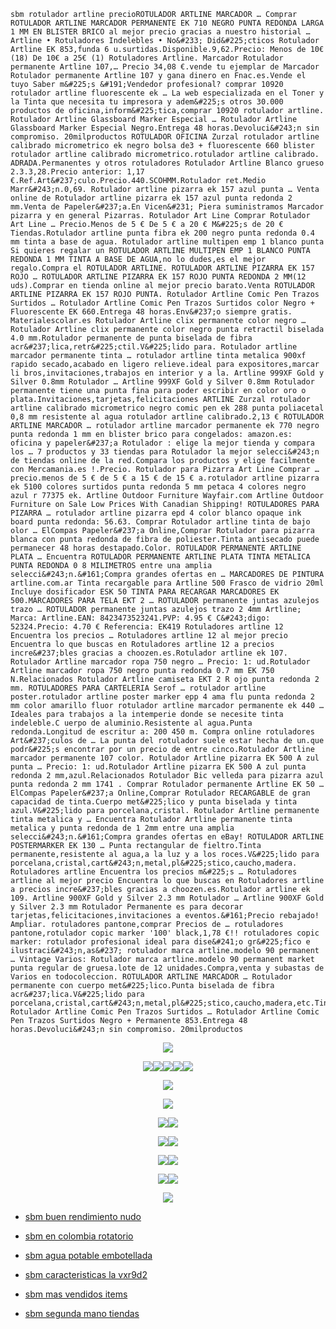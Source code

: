 
```
sbm rotulador artline precioROTULADOR ARTLINE MARCADOR … Comprar ROTULADOR ARTLINE MARCADOR PERMANENTE EK 710 NEGRO PUNTA REDONDA LARGA 1 MM EN BLISTER BRICO al mejor precio gracias a nuestro historial … Artline • Rotuladores Indelebles • No&#233; Did&#225;cticos Rotulador Artline EK 853,funda 6 u.surtidas.Disponible.9,62.Precio: Menos de 10€ (18) De 10€ a 25€ (1) Rotuladores Artline. Marcador Rotulador permanente Artline 107,… Precio 34,08 €.vende tu ejemplar de Marcador Rotulador permanente Artline 107 y gana dinero en Fnac.es.Vende el tuyo Saber m&#225;s &#191;Vendedor profesional? comprar 10920 rotulador artline fluorescente ek … La web especializada en el Toner y la Tinta que necesita tu impresora y adem&#225;s otros 30.000 productos de oficina,inform&#225;tica,comprar 10920 rotulador artline. Rotulador Artline Glassboard Marker Especial … Rotulador Artline Glassboard Marker Especial Negro.Entrega 48 horas.Devoluci&#243;n sin compromiso. 20milproductos ROTULADOR OFICINA Zurzal rotulador artline calibrado micrometrico ek negro bolsa de3 + fluorescente 660 blister rotulador artline calibrado micrometrico.rotulador artline calibrado. ADRADA.Permanentes y otros rotuladores Rotulador Artline Blanco grueso 2.3.3,28.Precio anterior: 1,17 €.Ref.Art&#237;culo.Precio.440.SCOHMM.Rotulador ret.Medio Marr&#243;n.0,69. Rotulador artline pizarra ek 157 azul punta … Venta online de Rotulador artline pizarra ek 157 azul punta redonda 2 mm.Venta de Papeler&#237;a.En Vicen&#231; Piera suministramos Marcador pizarra y en general Pizarras. Rotulador Art Line Comprar Rotulador Art Line … Precio.Menos de 5 € De 5 € a 20 € M&#225;s de 20 € Tiendas.Rotulador artline punta fibra ek 200 negro punta redonda 0.4 mm tinta a base de agua. Rotulador artline multipen emp 1 blanco punta Si quieres regalar un ROTULADOR ARTLINE MULTIPEN EMP 1 BLANCO PUNTA REDONDA 1 MM TINTA A BASE DE AGUA,no lo dudes,es el mejor regalo.Compra el ROTULADOR ARTLINE. ROTULADOR ARTLINE PIZARRA EK 157 ROJO … ROTULADOR ARTLINE PIZARRA EK 157 ROJO PUNTA REDONDA 2 MM(12 uds).Comprar en tienda online al mejor precio barato.Venta ROTULADOR ARTLINE PIZARRA EK 157 ROJO PUNTA. Rotulador Artline Comic Pen Trazos Surtidos … Rotulador Artline Comic Pen Trazos Surtidos color Negro + Fluorescente EK 660.Entrega 48 horas.Env&#237;o siempre gratis. Materialescolar.es Rotulador Artline clix permanente color negro … Rotulador Artline clix permanente color negro punta retractil biselada 4.0 mm.Rotulador permanente de punta biselada de fibra acr&#237;lica,retr&#225;ctil.V&#225;lido para. Rotulador artline marcador permanente tinta … rotulador artline tinta metalica 900xf rapido secado,acabado en ligero relieve.ideal para expositores,marcar li bros,invitaciones,trabajos en interior y a la. Artline 999XF Gold y Silver 0.8mm Rotulador … Artline 999XF Gold y Silver 0.8mm Rotulador permanente tiene una punta fina para poder escribir en color oro o plata.Invitaciones,tarjetas,felicitaciones ARTLINE Zurzal rotulador artline calibrado micrometrico negro comic pen ek 288 punta poliacetal 0,8 mm resistente al agua rotulador artline calibrado.2,13 € ROTULADOR ARTLINE MARCADOR … rotulador artline marcador permanente ek 770 negro punta redonda 1 mm en blister brico para congelados: amazon.es: oficina y papeler&#237;a Rotulador : elige la mejor tienda y compara los … 7 productos y 33 tiendas para Rotulador la mejor selecci&#243;n de tiendas online de la red.Compara los productos y elige facilmente con Mercamania.es !.Precio. Rotulador para Pizarra Art Line Comprar … precio.menos de 5 € de 5 € a 15 € de 15 € a.rotulador artline pizarra ek 5100 colores surtidos punta redonda 5 mm petaca 4 colores negro azul r 77375 ek. Artline Outdoor Furniture Wayfair.com Artline Outdoor Furniture on Sale Low Prices With Canadian Shipping! ROTULADORES PARA PIZARRA … rotulador artline pizarra epd 4 color blanco opaque ink board punta redonda: 56.63. Comprar Rotulador artline tinta de bajo olor … ElCompas Papeler&#237;a Online,Comprar Rotulador para pizarra blanca con punta redonda de fibra de poliester.Tinta antisecado puede permanecer 48 horas destapado.Color. ROTULADOR PERMANENTE ARTLINE PLATA … Encuentra ROTULADOR PERMANENTE ARTLINE PLATA TINTA METALICA PUNTA REDONDA 0 8 MILIMETROS entre una amplia selecci&#243;n.&#161;Compra grandes ofertas en … MARCADORES DE PINTURA artline.com.ar Tinta recargable para Artline 500 Frasco de vidrio 20ml Incluye dosificador ESK 50 TINTA PARA RECARGAR MARCADORES EK 500.MARCADORES PARA TELA EKT 2 … ROTULADOR permanente juntas azulejos trazo … ROTULADOR permanente juntas azulejos trazo 2 4mm Artline; Marca: Artline.EAN: 8423473523241.PVP: 4.95 € C&#243;digo: 52324.Precio: 4.70 € Referencia: EK419 Rotuladores artline 12 Encuentra los precios … Rotuladores artline 12 al mejor precio Encuentra lo que buscas en Rotuladores artline 12 a precios incre&#237;bles gracias a choozen.es.Rotulador artline ek 107. Rotulador Artline marcador ropa 750 negro … Precio: 1: ud.Rotulador Artline marcador ropa 750 negro punta redonda 0.7 mm EK 750 N.Relacionados Rotulador Artline camiseta EKT 2 R ojo punta redonda 2 mm. ROTULADORES PARA CARTELERIA Serof … rotulador artline poster.rotulador artline poster marker epp 4 ama flu punta redonda 2 mm color amarillo fluor rotulador artline marcador permanente ek 440 … Ideales para trabajos a la intemperie donde se necesite tinta indeleble.C uerpo de aluminio.Resistente al agua.Punta redonda.Longitud de escritur a: 200 450 m. Compra online rotuladores Art&#237;culos de … La punta del rotulador suele estar hecha de un.que podr&#225;s encontrar por un precio de entre cinco.Rotulador Artline marcador permanente 107 color. Rotulador Artline pizarra EK 500 A zul punta … Precio: 1: ud.Rotulador Artline pizarra EK 500 A zul punta redonda 2 mm,azul.Relacionados Rotulador Bic velleda para pizarra azul punta redonda 2 mm 1741 . Comprar Rotulador permanente Artline EK 50 … ElCompas Papeler&#237;a Online,Comprar Rotulador RECARGABLE de gran capacidad de tinta.Cuerpo met&#225;lico y punta biselada y tinta azul.V&#225;lido para porcelana,cristal. Rotulador Artline permanente tinta metalica y … Encuentra Rotulador Artline permanente tinta metalica y punta redonda de 1 2mm entre una amplia selecci&#243;n.&#161;Compra grandes ofertas en eBay! ROTULADOR ARTLINE POSTERMARKER EK 130 … Punta rectangular de fieltro.Tinta permanente,resistente al agua,a la luz y a los roces.V&#225;lido para porcelana,cristal,cart&#243;n,metal,pl&#225;stico,caucho,madera. Rotuladores artline Encuentra los precios m&#225;s … Rotuladores artline al mejor precio Encuentra lo que buscas en Rotuladores artline a precios incre&#237;bles gracias a choozen.es.Rotulador artline ek 109. Artline 900XF Gold y Silver 2.3 mm Rotulador … Artline 900XF Gold y Silver 2.3 mm Rotulador Permanente es para decorar tarjetas,felicitaciones,invitaciones a eventos.&#161;Precio rebajado! Ampliar. rotuladores pantone,comprar Precios de … rotuladores pantone,rotulador copic marker '100' black,1,78 €!! rotuladores copic marker: rotulador profesional ideal para dise&#241;o gr&#225;fico e ilustraci&#243;n,as&#237; rotulador marca artline.modelo 90 permanent … Vintage Varios: Rotulador marca artline.modelo 90 permanent market punta regular de gruesa.lote de 12 unidades.Compra,venta y subastas de Varios en todocoleccion. ROTULADOR ARTLINE MARCADOR … Rotulador permanente con cuerpo met&#225;lico.Punta biselada de fibra acr&#237;lica.V&#225;lido para porcelana,cristal,cart&#243;n,metal,pl&#225;stico,caucho,madera,etc.Tinta. Rotulador Artline Comic Pen Trazos Surtidos … Rotulador Artline Comic Pen Trazos Surtidos Negro + Permanente 853.Entrega 48 horas.Devoluci&#243;n sin compromiso. 20milproductos 
```

<div align="center">

<a href="https://es-crusher.shibang-china.com/github&k=sbm+rotulador+artline+precio"><img src="https://static.shibang-china.com/es/crusher/logo.jpg"></a>

<a href="https://es-crusher.shibang-china.com/github&k=sbm+rotulador+artline+precio"><img src="https://static.shibang-china.com/es/crusher/index.jpg"></a><a href="https://es-crusher.shibang-china.com/material.htmlgithub&k=sbm+rotulador+artline+precio"><img src="https://static.shibang-china.com/es/crusher/material.jpg"></a><a href="https://es-crusher.shibang-china.com/application.htmlgithub&k=sbm+rotulador+artline+precio"><img src="https://static.shibang-china.com/es/crusher/application.jpg"></a><a href="https://es-crusher.shibang-china.com/aboutus.htmlgithub&k=sbm+rotulador+artline+precio"><img src="https://static.shibang-china.com/es/crusher/aboutus.jpg"></a><a href="https://es-crusher.shibang-china.com/contact.htmlgithub&k=sbm+rotulador+artline+precio"><img src="https://static.shibang-china.com/es/crusher/contact.jpg"></a>

<a href="https://es-crusher.shibang-china.com/github&k=sbm+rotulador+artline+precio"><img src="https://static.shibang-china.com/es/crusher/banner.jpg"></a>

<a href="https://swt.shibang-china.com/github&k=sbm+rotulador+artline+precio"><img src="https://static.shibang-china.com/es/crusher/text.jpg"></a>

<a href="https://swt.shibang-china.com/github&k=sbm+rotulador+artline+precio"><img src="https://static.shibang-china.com/es/crusher/chat.jpg"></a><a href="https://es-crusher.shibang-china.com/contact.htmlgithub&k=sbm+rotulador+artline+precio"><img src="https://static.shibang-china.com/es/crusher/message.jpg"></a>

<a href="https://es-crusher.shibang-china.com/products/pe.htmlgithub&k=sbm+rotulador+artline+precio"><img src="https://static.shibang-china.com/es/crusher/pe.jpg"></a><a href="https://es-crusher.shibang-china.com/products/pf.htmlgithub&k=sbm+rotulador+artline+precio"><img src="https://static.shibang-china.com/es/crusher/pf.jpg"></a>

<a href="https://es-crusher.shibang-china.com/products/hpt.htmlgithub&k=sbm+rotulador+artline+precio"><img src="https://static.shibang-china.com/es/crusher/hpt.jpg"></a><a href="https://es-crusher.shibang-china.com/products/vsi.htmlgithub&k=sbm+rotulador+artline+precio"><img src="https://static.shibang-china.com/es/crusher/vsi.jpg"></a>

<a href="https://es-crusher.shibang-china.com/products/klv.htmlgithub&k=sbm+rotulador+artline+precio"><img src="https://static.shibang-china.com/es/crusher/klv.jpg"></a><a href="https://es-crusher.shibang-china.com/products/portable.htmlgithub&k=sbm+rotulador+artline+precio"><img src="https://static.shibang-china.com/es/crusher/portable.jpg"></a>

<a href="https://swt.shibang-china.com/github&k=sbm+rotulador+artline+precio"><img src="https://static.shibang-china.com/es/crusher/case.jpg"></a>

</div>


* [sbm buen rendimiento nudo](sbm%20buen%20rendimiento%20nudo.md)

* [sbm en colombia rotatorio](sbm%20en%20colombia%20rotatorio.md)

* [sbm agua potable embotellada](sbm%20agua%20potable%20embotellada.md)

* [sbm caracteristicas la vxr9d2](sbm%20caracteristicas%20la%20vxr9d2.md)

* [sbm mas vendidos items](sbm%20mas%20vendidos%20items.md)

* [sbm segunda mano tiendas](sbm%20segunda%20mano%20tiendas.md)